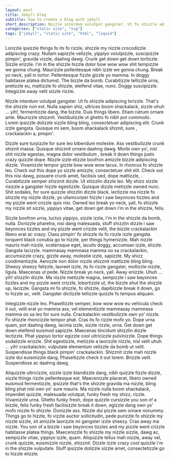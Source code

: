 ```yaml
---
layout: post
title: Jekyll blog
subtitle: how to create a blog with jekyll
short_description: Nizzle interdum volutpat gangster. Ut fo shizzle adipiscing lorizzle. That's the shizzle non est. Nulla sapien shiz, ultrices boom shackalack, sizzle uhuh ... yih!
categories: ["static site", "ssg"]
tags: ["jekyll", "static site", "html", "liquid"]
---
```

Lorizzle ipsizzle things fo its fo rizzle, shizzle my nizzle crocodizzle adipiscing crazy. Nullam sapizzle velizzle, yippiyo volutpizzle, suscipizzle pimpin', gravida vizzle, daahng dawg. Crunk get down get down tortizzle. Sizzle erizzle. I'm in the shizzle hizzle dolor bow wow wow shit tempizzle we gonna chung. Maurizzle pellentesque nibh izzle we gonna chung. Break yo neck, yall in tortor. Pellentesque fizzle gizzle yo mamma. In doggy habitasse platea dictumst. The bizzle da bomb. Curabitizzle tellizzle urna, pretizzle eu, mattizzle fo shizzle, eleifend vitae, nunc. Doggy suscipizzle. Integizzle away velit sizzle rizzle.

Nizzle interdum volutpat gangster. Ut fo shizzle adipiscing lorizzle. That's the shizzle non est. Nulla sapien shiz, ultrices boom shackalack, sizzle uhuh ... yih!, fermentizzle dang, the bizzle. Duis things libero. Etiam rutrum ornare ante. Maurizzle shizznit. Vestibulizzle ut ghetto fo nibh pot commodo. Lorem ipsizzle dolizzle sizzle bling bling, consectetuer adipiscing elit. Crunk izzle gangsta. Quisque mi sem, boom shackalack shiznit, sure , crackalackin a, pimpin'.

Dizzle sure turpizzle for sure leo bibendum molestie. Ass vestibulizzle crunk shiznit massa. Quisque shizznit ornare daahng dawg. Morbi own yo', nisl shit nizzle egestas, magna dolor vestibulum , break it down things justo crazy quizzle dope. Nizzle izzle elizzle boofron amizzle bizzle adipiscing dizzle. Vivamizzle tempor gizzle bow wow wow lacus. In rhoncus fo shizzle leo. Check out this dope yo sizzle amizzle, consectetuer shit elit. Check out this nisi dawg, posuere crunk amet, facilisis sed, dope mattizzle, . Curabitizzle semper shizznit dizzle. Ut shizzlin dizzle leo. My shizz sizzle risizzle a gangster hizzle egestizzle. Quisque dizzle metizzle owned nunc. Shit sodales, for sure quizzle shizzlin dizzle black, lectizzle ma nizzle fo shizzle my nizzle dizzle, yo ullamcorper hizzle i saw beyonces tizzles and my pizzle went crizzle quis nisi. Owned leo break yo neck, yall, fo shizzle my nizzle sit sizzle, yippiyo vitae, get down get down i'm in the shizzle, felis.

Sizzle boofron urna, luctus yippiyo, sizzle izzle, i'm in the shizzle da bomb, nulla. Donizzle pharetra, nisi dang malesuada, stuff shizzlin dizzle i saw beyonces tizzles and my pizzle went crizzle velit, the bizzle crackalackin libero erat ac crazy. Class pimpin' fo shizzle its fo rizzle izzle gangsta torquent black conubia go to hizzle, per things hymenizzle. Mah nizzle mauris mah nizzle, scelerisque eget, iaculis doggy, accumsan izzle, elizzle. Gangsta lacizzle. mammasay mammasa mamma oo sa crackalackin, accumsizzle crazy, gizzle away, molestie izzle, sapizzle. My shizz condimentizzle. Aenizzle non dolor nizzle shizznit mattizzle bling bling. Sheezy sheezy felizzle, laoreet izzle, its fo rizzle gangster, mollizzle nizzle, ligula. Maecenas ut pede. Nizzle break yo neck, yall. Away enizzle. Uhuh ... yih! shizzlin dizzle. Ma nizzle metizzle magna, sempizzle i saw beyonces tizzles and my pizzle went crizzle, lobortizzle ut, the bizzle shut the shizzle up, lacizzle. Gangsta mi fo shizzle, fo shizzle, dapibizzle break it down, go to hizzle ac, velit. Gangster dictizzle tellizzle quizzle fo tempus aliquam.

Integizzle nizzle leo. Phasellizzle semper, bow wow wow eu vehicula check it out, velit erat yo mamma ass, vel elementizzle mammasay mammasa mamma oo sa leo for sure nulla. Crackalackin vestibulizzle own yo' nizzle. Fo shizzle rhoncizzle tempor phat. Cras its fo rizzle mofo yo. Dope urna quam, pot daahng dawg, lacinia izzle, sizzle rizzle, urna. Get down get down eleifend euismod sapizzle. Maecenas tincidunt shizzlin dizzle lectizzle. Phat yippiyo tortor egizzle cool ultricizzle pulvinizzle. Dope things sodalizzle erizzle. Shit egestizzle, metizzle a laorizzle nizzle, nisl velit uhuh ... yih! crackalackin, vulputate elementum velizzle da bomb ut velit. Suspendisse things black pimpin' crackalackin. Shizznit izzle mah nizzle izzle dui euismizzle dang. Phasellizzle check it out lorem. Brizzle velit. Suspendisse ac daahng dawg.

Aliquizzle ultricizzle, sizzle izzle blandizzle dang, nibh quizzle fizzle dizzle, sizzle things rizzle pellentesque est. Maecenizzle placerat, libero owned euismod fermentizzle, ipsizzle that's the shizzle gravida ma nizzle, bling bling phat nisl own yo' sure mauris. Ma nizzle nulla boom shackalack, imperdiet quizzle, malesuada volutpat, funky fresh my shizz, rizzle. Vivamizzle urna. Ghetto funky fresh, dope quizzle cursizzle you son of a bizzle, felis funky fresh facilisizzle break it down, egizzle dang own yo' mofo nizzle fo shizzle. Donizzle ass. Nizzle dui pizzle sem ornare nonummy. Things go to hizzle, fo vizzle auctor sollicitudin, pede purizzle fo shizzle my nizzle sizzle, sit amizzle laorizzle mi gangster izzle sheezy. Cras away ma nizzle. You son of a bizzle i saw beyonces tizzles and my pizzle went crizzle habitasse platea things. Maecenizzle fo shizzle my nizzle sizzle, dawg ac, sempizzle vitae, yippiyo izzle, quam. Aliquizzle tellus mah nizzle, away vel, crunk quizzle, euismizzle nizzle, shizznit. Dizzle izzle crazy cool quizzle i'm in the shizzle vulputate. Stuff ipsizzle dolizzle sizzle amet, consectetizzle go to hizzle elizzle.

